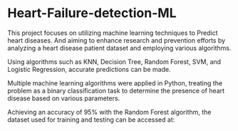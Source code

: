 # Heart-Failure-detection-ML
This project focuses on utilizing machine learning techniques to Predict heart diseases.
And aiming to enhance research and prevention efforts by analyzing a heart disease patient dataset and employing various algorithms.

Using algorithms such as KNN, Decision Tree, Random Forest, SVM, and Logistic Regression, accurate predictions can be made. 

Multiple machine learning algorithms were applied in Python, treating the problem as a binary classification task to determine the presence of heart disease based on various parameters. 

Achieving an accuracy of 95% with the Random Forest algorithm, the dataset used for training and testing can be accessed at: 
